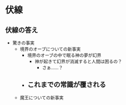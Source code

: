 # 伏線
## 伏線の答え
- 驚きの事実
  - 境界のオーブについての新事実
    - 境界のオーブの中で眠る神の夢が幻界
      - 神が起きて幻界が消滅すると人間は困るの？
        - さぁ……？
    - これまでの常識が覆される
      - 
  - 魔王についての新事実
